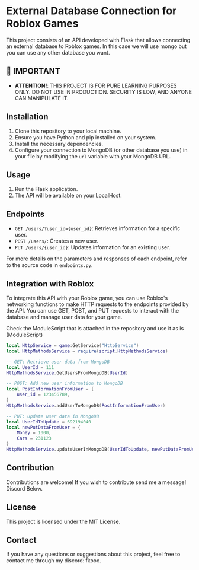 # External Database Connection for Roblox Games

This project consists of an API developed with Flask that allows connecting an external database to Roblox games. In this case we will use mongo but you can use any other database you want.

## 🚨 IMPORTANT

- **ATTENTION!**: THIS PROJECT IS FOR PURE LEARNING PURPOSES ONLY. DO NOT USE IN PRODUCTION. SECURITY IS LOW, AND ANYONE CAN MANIPULATE IT.

## Installation

1. Clone this repository to your local machine.
2. Ensure you have Python and pip installed on your system.
3. Install the necessary dependencies.
4. Configure your connection to MongoDB (or other database you use) in your file by modifying the `url` variable with your MongoDB URL.

## Usage

1. Run the Flask application.
2. The API will be available on your LocalHost.

## Endpoints

- `GET /users/?user_id={user_id}`: Retrieves information for a specific user.
- `POST /users/`: Creates a new user.
- `PUT /users/{user_id}`: Updates information for an existing user.

For more details on the parameters and responses of each endpoint, refer to the source code in `endpoints.py`.

## Integration with Roblox

To integrate this API with your Roblox game, you can use Roblox's networking functions to make HTTP requests to the endpoints provided by the API. You can use GET, POST, and PUT requests to interact with the database and manage user data for your game.

Check the ModuleScript that is attached in the repository and use it as is (ModuleScript)

```lua
local HttpService = game:GetService("HttpService")
local HttpMethodsService = require(script.HttpMethodsService)

-- GET: Retrieve user data from MongoDB
local UserId = 111
HttpMethodsService.GetUsersFromMongoDB(UserId)

-- POST: Add new user information to MongoDB
local PostInformationFromUser = {
	user_id = 123456789, 
}
HttpMethodsService.addUserToMongoDB(PostInformationFromUser)

-- PUT: Update user data in MongoDB
local UserIdToUpdate = 692194040
local newPutDataFromUser = {
	Money = 1000,
	Cars = 231123
}
HttpMethodsService.updateUserInMongoDB(UserIdToUpdate, newPutDataFromUser)
```

## Contribution

Contributions are welcome! If you wish to contribute send me a message! Discord Below.

## License

This project is licensed under the MIT License.

## Contact

If you have any questions or suggestions about this project, feel free to contact me through my discord: fkooo.
